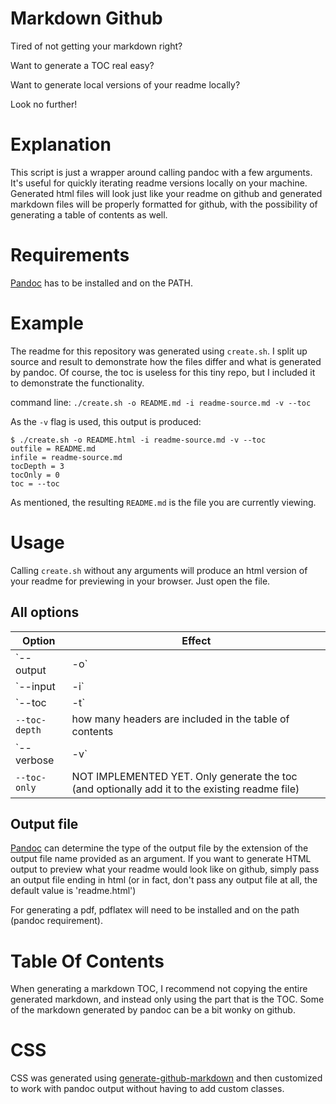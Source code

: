 # Markdown Github
Tired of not getting your markdown right?

Want to generate a TOC real easy?

Want to generate local versions of your readme locally?

Look no further!

# Explanation
This script is just a wrapper around calling pandoc with a few arguments. It's useful for quickly iterating readme versions locally on your machine. Generated html files will look just like your readme on github and generated markdown files will be properly formatted for github, with the possibility of generating a table of contents as well.

# Requirements
[Pandoc](http://pandoc.org) has to be installed and on the PATH.

# Example
The readme for this repository was generated using `create.sh`. I split up source and result to demonstrate how the files differ and what is generated by pandoc. Of course, the toc is useless for this tiny repo, but I included it to demonstrate the functionality.

command line: `./create.sh -o README.md -i readme-source.md -v --toc`

As the `-v` flag is used, this output is produced:
```
$ ./create.sh -o README.html -i readme-source.md -v --toc
outfile = README.md
infile = readme-source.md
tocDepth = 3
tocOnly = 0
toc = --toc
```

As mentioned, the resulting `README.md` is the file you are currently viewing.

# Usage

Calling `create.sh` without any arguments will produce an html version of your readme for previewing in your browser. Just open the file.

## All options
| Option           | Effect                                                                                               |
| ---------------- | ---------------------------------------------------------------------------------------------------- |
|`--output | -o`   | file path of the output file
|`--input | -i`    | file path of the input file
|`--toc | -t`      | create table of contents
|`--toc-depth`  | how many headers are included in the table of contents
|`--verbose | -v`  | print all options
|`--toc-only`   | NOT IMPLEMENTED YET. Only generate the toc (and optionally add it to the existing readme file)


## Output file
[Pandoc](http://pandoc.org) can determine the type of the output file by the extension of the output file name provided as an argument. If you want to generate HTML output to preview what your readme would look like on github, simply pass an output file ending in html (or in fact, don't pass any output file at all, the default value is 'readme.html')

For generating a pdf, pdflatex will need to be installed and on the path (pandoc requirement).

# Table Of Contents
When generating a markdown TOC, I recommend not copying the entire generated markdown, and instead only using the part that is the TOC. Some of the markdown generated by pandoc can be a bit wonky on github.

# CSS
CSS was generated using [generate-github-markdown](https://github.com/sindresorhus/generate-github-markdown-css) and then customized to work with pandoc output without having to add custom classes.
